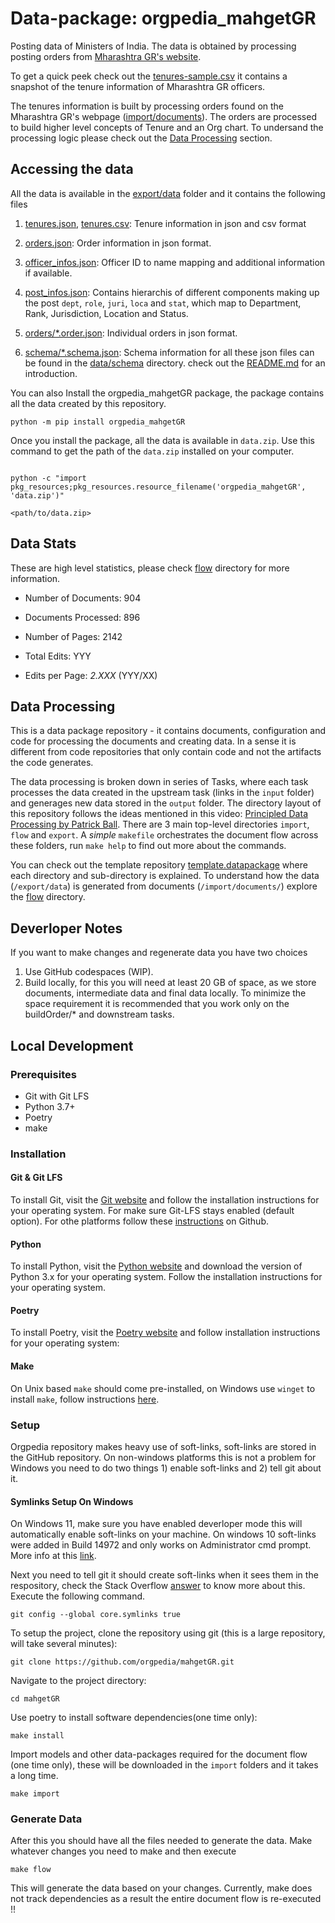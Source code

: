 # Data-package: orgpedia_mahgetGR

Posting data of Ministers of India. The data is obtained by processing posting orders from [Mharashtra GR's website](https://gr.maharashtra.gov.in/).

To get a quick peek check out the [tenures-sample.csv](export/data/tenures-sample.csv) it contains a snapshot of the tenure information of Mharashtra GR officers.

The tenures information is built by processing orders found on the Mharashtra GR's webpage ([import/documents](import/documents)). The orders are processed to build higher level concepts of Tenure and an Org chart. To undersand the processing logic please check out the [Data Processing](#Data_Processiong) section.

## Accessing the data

All the data is available in the [export/data](export/data) folder and it contains the following files

1. [tenures.json](export/data/tenures.json), [tenures.csv](export/data/tenures.csv): Tenure information in json and csv format

2. [orders.json](export/data/orders.json): Order information in json format.

3. [officer_infos.json](export/data/officer_infos.json): Officer ID to name mapping and additional information if available.

4. [post_infos.json](export/data/officer_infos.json): Contains hierarchis of different components making up the post `dept`, `role`, `juri`, `loca` and `stat`, which map to Department, Rank, Jurisdiction, Location and Status.

5. [orders/*.order.json](export/data/orders/*.order.json): Individual orders in json format.

6. [schema/*.schema.json](export/data/schema/*.schema.json): Schema information for all these json files can be found in the [data/schema](export/data/schema) directory. check out the [README.md](export/data/schema) for an introduction.

You can also Install the orgpedia_mahgetGR package, the package contains all the data created by this repository.

```
python -m pip install orgpedia_mahgetGR

```

Once you install the package, all the data is available in `data.zip`. Use this command to get the path of the `data.zip` installed on your computer.

```

python -c "import pkg_resources;pkg_resources.resource_filename('orgpedia_mahgetGR', 'data.zip')"

<path/to/data.zip>
```

## Data Stats

These are high level statistics, please check [flow](flow) directory for more information.

 - Number of Documents: 904
 - Documents Processed: 896
 - Number of Pages: 2142

 - Total Edits: YYY
 - Edits per Page:  *2.XXX* (YYY/XX)

## Data Processing
This is a data package repository - it contains documents, configuration and code for processing the documents and creating data. In a sense it is different from code repositories that only contain code and not the artifacts the code generates.

The data processing is broken down in series of Tasks, where each task processes the data created in the upstream task (links in the `input` folder) and generages new data stored in the `output` folder. The directory layout of this repository follows the ideas mentioned in this video: [Principled Data Processing by Patrick Ball](https://www.youtube.com/watch?v=ZSunU9GQdcI). There are 3 main top-level directories `import`, `flow` and `export`. A *simple* `makefile`  orchestrates the document flow across these folders, run `make help` to find out more about the commands.

You can check out the template repository [template.datapackage](https://github.com/orgpedia/template.datapackage) where each directory and sub-directory is explained. To understand how the data (`/export/data`) is generated from documents (`/import/documents/`) explore the [flow](flow) directory.

## Deverloper Notes

If you want to make changes and regenerate data you have two choices

1. Use GitHub codespaces (WIP).
2. Build locally, for this you will need at least 20 GB of space, as we store documents, intermediate data and final data locally. To minimize the space requirement it is recommended that you work only on the buildOrder/* and downstream tasks.


## Local Development
### Prerequisites
- Git with Git LFS
- Python 3.7+
- Poetry
- make


### Installation

#### Git & Git LFS
To install Git, visit the [Git website](https://git-scm.com/) and follow the installation instructions for your operating system. For make sure Git-LFS stays enabled (default option). For othe platforms follow these [instructions](https://docs.github.com/en/repositories/working-with-files/managing-large-files/installing-git-large-file-storage) on Github.

#### Python
To install Python, visit the [Python website](https://www.python.org/downloads/) and download the  version of Python 3.x for your operating system. Follow the installation instructions for your operating system.

#### Poetry
To install Poetry, visit the [Poetry website](https://python-poetry.org/docs/#installation) and follow installation instructions for your operating system:

#### Make
On Unix based `make` should come pre-installed, on Windows use `winget` to install `make`, follow instructions [here](https://winget.run/pkg/GnuWin32/Make).



### Setup
Orgpedia repository makes heavy use of soft-links, soft-links are stored in the GitHub repository. On non-windows platforms this is not a problem for Windows you need to do two things 1) enable soft-links and 2) tell git about it.

#### Symlinks Setup On Windows
On Windows 11, make sure you have enabled deverloper mode this will automatically enable soft-links on your machine. On windows 10 soft-links were added in Build 14972 and only works on Administrator cmd prompt. More info at this [link](https://blogs.windows.com/windowsdeveloper/2016/12/02/symlinks-windows-10/).

Next you need to tell git it should create soft-links when it sees them in the respository, check the Stack Overflow [answer](https://stackoverflow.com/questions/5917249/git-symbolic-links-in-windows/59761201#59761201) to know more about this. Execute the following command.

```
git config --global core.symlinks true
```


To setup the project, clone the repository using git (this is a large repository, will take several minutes):

```
git clone https://github.com/orgpedia/mahgetGR.git
```

Navigate to the project directory:

```
cd mahgetGR
```
Use poetry to install software dependencies(one time only):
```
make install
```

Import models and other data-packages required for the document flow (one time only), these will be downloaded in the `import` folders and it takes a long time.
```
make import
```
### Generate Data

After this you should have all the files needed to generate the data. Make whatever changes you need to make and then execute

```
make flow
```
This will generate the data based on your changes. Currently, make does not track dependencies as a result the entire document flow is re-executed !!
